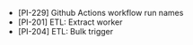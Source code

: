 - [PI-229] Github Actions workflow run names
- [PI-201] ETL: Extract worker
- [PI-204] ETL: Bulk trigger
